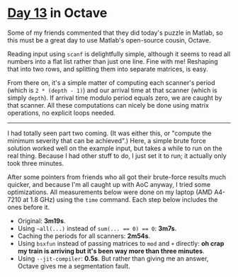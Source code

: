 # [Day 13](http://adventofcode.com/2017/day/13) in Octave

Some of my friends commented that they did today's puzzle in Matlab, so this
must be a great day to use Matlab's open-source cousin, Octave.

Reading input using `scanf` is delightfully simple, although it seems to read
all numbers into a flat list rather than just one line. Fine with me! Reshaping
that into two rows, and splitting them into separate matrices, is easy.

From there on, it's a simple matter of computing each scanner's period (which
is `2 * (depth - 1)`) and our arrival time at that scanner (which is simply
`depth`). If arrival time modulo period equals zero, we are caught by that
scanner. All these computations can nicely be done using matrix operations, no
explicit loops needed.

---

I had totally seen part two coming. (It was either this, or "compute the
minimum severity that can be achieved".) Here, a simple brute force solution
worked well on the example input, but takes a while to run on the real thing.
Because I had other stuff to do, I just set it to run; it actually only took
three minutes.

After some pointers from friends who all got their brute-force results much
quicker, and because I'm all caught up with AoC anyway, I tried some
optimizations. All measurements below were done on my laptop (AMD A4-7210 at
1.8 GHz) using the `time` command. Each step below includes the ones before it.

* Original: **3m19s**.
* Using `~all(...)` instead of `sum(... == 0) == 0`: **3m7s**.
* Caching the periods for all scanners: **2m54s**.
* Using `bsxfun` instead of passing matrices to `mod` and `+` directly: **oh
  crap my train is arriving but it's been way more than three minutes**.
* Using `--jit-compiler`: **0.5s**. But rather than giving me an answer, Octave
  gives me a segmentation fault.
